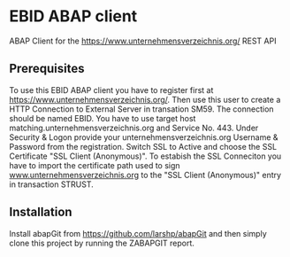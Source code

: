 # EBID ABAP client

ABAP Client for the https://www.unternehmensverzeichnis.org/ REST API

## Prerequisites

To use this EBID ABAP client you have to register first at https://www.unternehmensverzeichnis.org/. Then use this user to create a  HTTP Connection to External Server in transation SM59. The connection should be named EBID. You have to use target host matching.unternehmensverzeichnis.org and Service No. 443. Under Security & Logon provide your unternehmensverzeichnis.org Username & Password from the registration. Switch SSL to Active and choose the SSL Certificate "SSL Client (Anonymous)". To estabish the SSL Conneciton you have to import the certificate path used to sign www.unternehmensverzeichnis.org to the "SSL Client (Anonymous)" entry in transaction STRUST.

## Installation

Install abapGit from https://github.com/larshp/abapGit and then simply clone this project by running the ZABAPGIT report.
